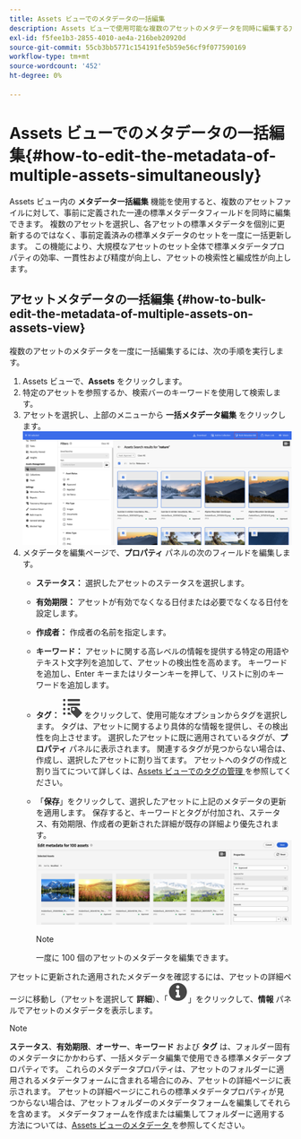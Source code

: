 ```yaml
---
title: Assets ビューでのメタデータの一括編集
description: Assets ビューで使用可能な複数のアセットのメタデータを同時に編集する方法を説明します。
exl-id: f5fee1b3-2855-4010-ae4a-216beb20920d
source-git-commit: 55cb3bb5771c154191fe5b59e56cf9f077590169
workflow-type: tm+mt
source-wordcount: '452'
ht-degree: 0%

---
```


# Assets ビューでのメタデータの一括編集{#how-to-edit-the-metadata-of-multiple-assets-simultaneously}

Assets ビュー内の **メタデータ一括編集** 機能を使用すると、複数のアセットファイルに対して、事前に定義された一連の標準メタデータフィールドを同時に編集できます。 複数のアセットを選択し、各アセットの標準メタデータを個別に更新するのではなく、事前定義済みの標準メタデータのセットを一度に一括更新します。 この機能により、大規模なアセットのセット全体で標準メタデータプロパティの効率、一貫性および精度が向上し、アセットの検索性と編成性が向上します。

## アセットメタデータの一括編集 {#how-to-bulk-edit-the-metadata-of-multiple-assets-on-assets-view}

複数のアセットのメタデータを一度に一括編集するには、次の手順を実行します。

1. Assets ビューで、**Assets** をクリックします。
1. 特定のアセットを参照するか、検索バーのキーワードを使用して検索します。
1. アセットを選択し、上部のメニューから **一括メタデータ編集** をクリックします。
   ![bulk-metadata-edit](/help/assets/assets/bulk-metadata-edit1.png)
1. メタデータを編集ページで、**プロパティ** パネルの次のフィールドを編集します。
   * **ステータス：** 選択したアセットのステータスを選択します。
   * **有効期限：** アセットが有効でなくなる日付または必要でなくなる日付を設定します。
   * **作成者：** 作成者の名前を指定します。
   * **キーワード：** アセットに関する高レベルの情報を提供する特定の用語やテキスト文字列を追加して、アセットの検出性を高めます。 キーワードを追加し、Enter キーまたはリターンキーを押して、リストに別のキーワードを追加します。
   * **タグ：** ![ タグアイコン ](/help/assets/assets/tags-icon.svg) をクリックして、使用可能なオプションからタグを選択します。 タグは、アセットに関するより具体的な情報を提供し、その検出性を向上させます。 選択したアセットに既に適用されているタグが、**プロパティ** パネルに表示されます。 関連するタグが見つからない場合は、作成し、選択したアセットに割り当てます。 アセットへのタグの作成と割り当てについて詳しくは、[Assets ビューでのタグの管理 ](/help/assets/tagging-management-assets-view.md) を参照してください。
   * 「**保存**」をクリックして、選択したアセットに上記のメタデータの更新を適用します。 保存すると、キーワードとタグが付加され、ステータス、有効期限、作成者の更新された詳細が既存の詳細より優先されます。
     ![save-bulk-metadata-edit-properties](/help/assets/assets/save-bulk-metadata-edit-properties2.png)

     >[!NOTE]
     >
     >一度に 100 個のアセットのメタデータを編集できます。

アセットに更新された適用されたメタデータを確認するには、アセットの詳細ページに移動し（アセットを選択して **詳細**）、「![](/help/assets/assets/info-icon-solid-black.svg)」をクリックして、**情報** パネルでアセットのメタデータを表示します。

>[!NOTE]
>
>**ステータス**、**有効期限**、**オーサー**、**キーワード** および **タグ** は、フォルダー固有のメタデータにかかわらず、一括メタデータ編集で使用できる標準メタデータプロパティです。 これらのメタデータプロパティは、アセットのフォルダーに適用されるメタデータフォームに含まれる場合にのみ、アセットの詳細ページに表示されます。 アセットの詳細ページにこれらの標準メタデータプロパティが見つからない場合は、アセットフォルダーのメタデータフォームを編集してそれらを含めます。 メタデータフォームを作成または編集してフォルダーに適用する方法については、[Assets ビューのメタデータ ](/help/assets/metadata-assets-view.md) を参照してください。
